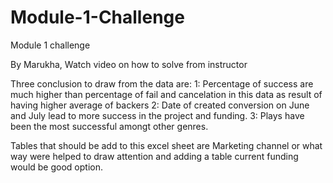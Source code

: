 # Module-1-Challenge
Module 1 challenge

By Marukha, Watch video on how to solve from instructor

Three conclusion to draw from the data are:
  1: Percentage of success are much higher than percentage of fail and cancelation in this data as result of having higher average of backers 
  2: Date of created conversion on June and July lead to more success in the project and funding. 
  3: Plays have been the most successful amongt other genres. 

  Tables that should be add to this excel sheet are Marketing channel or what way were helped to draw attention and adding a table current funding would be good option. 
